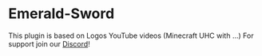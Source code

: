 # Emerald-Sword

This plugin is based on Logos YouTube videos (Minecraft UHC with ...)
For support join our [Discord](https://discord.gg/GsxjQsj)!
